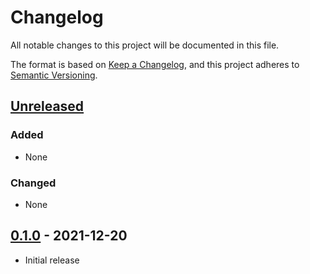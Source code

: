 # Changelog

All notable changes to this project will be documented in this file.

The format is based on [Keep a Changelog](https://keepachangelog.com/en/1.0.0/),
and this project adheres to [Semantic Versioning](https://semver.org/spec/v2.0.0.html).

## [Unreleased]

### Added

- None

### Changed

- None

## [0.1.0] - 2021-12-20

- Initial release

[Unreleased]: https://github.com/rp-rs/rp-hal/compare/rp-pico-v0.1.0...HEAD
[0.1.0]: https://github.com/rp-rs/rp-hal/releases/tag/rp-pico-v0.1.0
